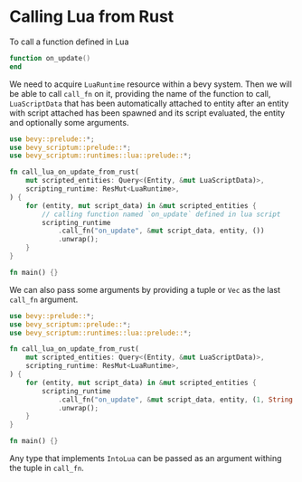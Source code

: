 # Calling Lua from Rust

To call a function defined in Lua

```lua
function on_update()
end
```

We need to acquire `LuaRuntime` resource within a bevy system.
Then we will be able to call `call_fn` on it, providing the name
of the function to call, `LuaScriptData` that has been automatically
attached to entity after an entity with script attached has been spawned
and its script evaluated, the entity and optionally some arguments.

```rust
use bevy::prelude::*;
use bevy_scriptum::prelude::*;
use bevy_scriptum::runtimes::lua::prelude::*;

fn call_lua_on_update_from_rust(
    mut scripted_entities: Query<(Entity, &mut LuaScriptData)>,
    scripting_runtime: ResMut<LuaRuntime>,
) {
    for (entity, mut script_data) in &mut scripted_entities {
        // calling function named `on_update` defined in lua script
        scripting_runtime
            .call_fn("on_update", &mut script_data, entity, ())
            .unwrap();
    }
}

fn main() {}
```

We can also pass some arguments by providing a tuple or `Vec` as the last
`call_fn` argument.

```rust
use bevy::prelude::*;
use bevy_scriptum::prelude::*;
use bevy_scriptum::runtimes::lua::prelude::*;

fn call_lua_on_update_from_rust(
    mut scripted_entities: Query<(Entity, &mut LuaScriptData)>,
    scripting_runtime: ResMut<LuaRuntime>,
) {
    for (entity, mut script_data) in &mut scripted_entities {
        scripting_runtime
            .call_fn("on_update", &mut script_data, entity, (1, String::from("hello")))
            .unwrap();
    }
}

fn main() {}
```

Any type that implements `IntoLua` can be passed as an argument withing the
tuple in `call_fn`.
